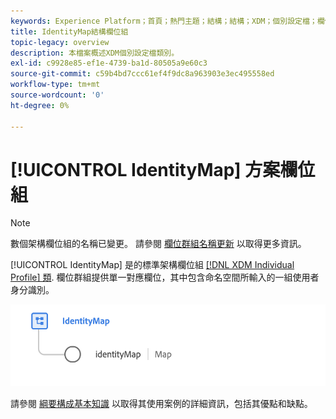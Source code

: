 ```yaml
---
keywords: Experience Platform；首頁；熱門主題；結構；結構；XDM；個別設定檔；欄位；結構；結構；身分對應；身分對應；結構設計；對應；聯合結構；聯合
title: IdentityMap結構欄位組
topic-legacy: overview
description: 本檔案概述XDM個別設定檔類別。
exl-id: c9928e85-ef1e-4739-ba1d-80505a9e60c3
source-git-commit: c59b4bd7ccc61ef4f9dc8a963903e3ec495558ed
workflow-type: tm+mt
source-wordcount: '0'
ht-degree: 0%

---
```


# [!UICONTROL IdentityMap] 方案欄位組

>[!NOTE]
>
>數個架構欄位組的名稱已變更。 請參閱 [欄位群組名稱更新](../name-updates.md) 以取得更多資訊。

[!UICONTROL IdentityMap] 是的標準架構欄位組 [[!DNL XDM Individual Profile] 類](../../classes/individual-profile.md). 欄位群組提供單一對應欄位，其中包含命名空間所輸入的一組使用者身分識別。

<img src="../../images/field-groups/identitymap.png" width="600" /><br />

請參閱 [綱要構成基本知識](../../schema/composition.md#identityMap) 以取得其使用案例的詳細資訊，包括其優點和缺點。
